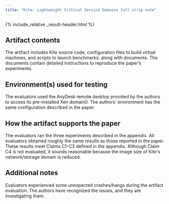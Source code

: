 ```yaml
---
title: "Kite: Lightweight Critical Service Domains full strip note"
---
```


{% include_relative _result-header.html %}

## Artifact contents

The artifact includes Kite source code, configuration files to build virtual machines, and scripts to launch benchmarks, along with documents.
The documents contain detailed instructions to reproduce the paper’s experiments.

## Environment(s) used for testing

The evaluators used the AnyDesk remote desktop provided by the authors to access its pre-installed Xen domain0.
The authors' environment has the same configuration described in the paper.

## How the artifact supports the paper

The evaluators ran the three experiments described in the appendix.
All evaluators obtained roughly the same results as those reported in the paper.
These results meet Claims C1-C3 defined in the appendix.
Although Claim C4 is not evaluated, it sounds reasonable because the image size of Kite's network/storage domain is reduced.

## Additional notes

Evaluators experienced some unexpected crashes/hangs during the artifact evaluation.
The authors have recognized the issues, and they are investigating them.
